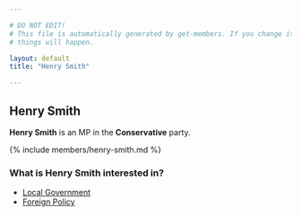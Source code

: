 ```yaml
---

# DO NOT EDIT!
# This file is automatically generated by get-members. If you change it, bad
# things will happen.

layout: default
title: "Henry Smith"

---
```


## Henry Smith

**Henry Smith** is an MP in the **Conservative** party.

{% include members/henry-smith.md %}

### What is Henry Smith interested in?


* [Local Government](/interests/local-government.html)
* [Foreign Policy](/interests/foreign-policy.html)
